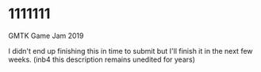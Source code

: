 # 1111111
GMTK Game Jam 2019

I didn't end up finishing this in time to submit but I'll finish it in the next few weeks. (inb4 this description remains unedited for years)
